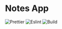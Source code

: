 # Notes App

![Prettier](https://github.com/conradmugabe/todo_app_v1/actions/workflows/build.yaml/badge.svg?id=formatter)
![Eslint](https://github.com/conradmugabe/todo_app_v1/actions/workflows/build.yaml/badge.svg?id=linter)
![Build](https://github.com/conradmugabe/todo_app_v1/actions/workflows/build.yaml/badge.svg?id=builder)
